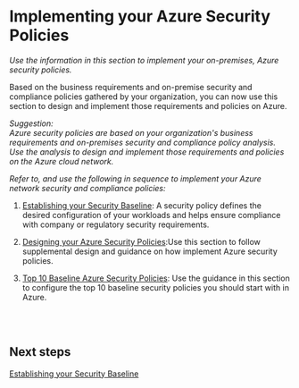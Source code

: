 # Implementing your Azure Security Policies

*Use the information in this section to implement your on-premises, Azure security policies.*

Based on the business requirements and on-premise security and compliance policies gathered by your organization, you can now use this section to design and implement those requirements and policies on Azure. 


*Suggestion:*  
*Azure security policies are based on your organization's business requirements and on-premises security and compliance policy analysis. Use the analysis to design and implement those requirements and policies on the Azure cloud network.* 
 

*Refer to, and use the following in sequence to implement your Azure network security and compliance policies:*

1. [Establishing your Security Baseline](https://github.com/nmcgregor/Azure-Security/blob/master/2.1-Establishing-your-Security-Baseline.md): A security policy defines the desired configuration of your workloads and helps ensure compliance with company or regulatory security requirements.

2. [Designing your Azure Security Policies](https://github.com/nmcgregor/Azure-Security/blob/master/2.2-Designing-your-Azure-Security-Policies.md):Use this section to follow supplemental design and guidance on how implement Azure security policies.

3. [Top 10 Baseline Azure Security Policies](https://github.com/nmcgregor/Azure-Security/blob/master/2.3-Top-10-Baseline-Azure-Security-Policies.md): Use the guidance in this section to configure the top 10 baseline security policies you should start with in Azure. 
<br />
<br />

## Next steps 


[Establishing your Security Baseline](https://github.com/nmcgregor/Azure-Security/blob/master/2.1-Establishing-your-Security-Baseline.md)
